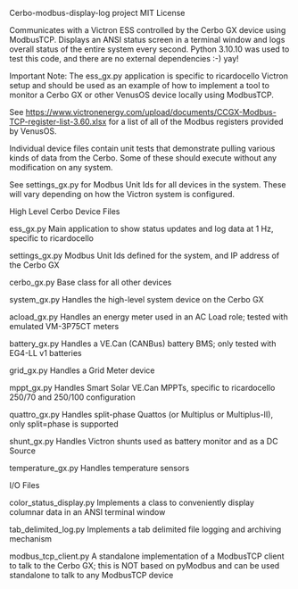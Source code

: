 Cerbo-modbus-display-log project
MIT License

Communicates with a Victron ESS controlled by the Cerbo GX device using ModbusTCP.
Displays an ANSI status screen in a terminal window and logs overall status of the entire system every second.
Python 3.10.10 was used to test this code, and there are no external dependencies :-) yay!

Important Note: The ess_gx.py application is specific to ricardocello Victron setup and should be used as an example
of how to implement a tool to monitor a Cerbo GX or other VenusOS device locally using ModbusTCP.

See https://www.victronenergy.com/upload/documents/CCGX-Modbus-TCP-register-list-3.60.xlsx for a list
of all of the Modbus registers provided by VenusOS.

Individual device files contain unit tests that demonstrate pulling various kinds of data from the Cerbo.
Some of these should execute without any modification on any system.

See settings_gx.py for Modbus Unit Ids for all devices in the system. These will vary depending on
how the Victron system is configured.

High Level Cerbo Device Files 

ess_gx.py        Main application to show status updates and log data at 1 Hz, specific to ricardocello

settings_gx.py   Modbus Unit Ids defined for the system, and IP address of the Cerbo GX

cerbo_gx.py        Base class for all other devices

system_gx.py       Handles the high-level system device on the Cerbo GX

acload_gx.py       Handles an energy meter used in an AC Load role; tested with emulated VM-3P75CT meters

battery_gx.py      Handles a VE.Can (CANBus) battery BMS; only tested with EG4-LL v1 batteries

grid_gx.py         Handles a Grid Meter device

mppt_gx.py         Handles Smart Solar VE.Can MPPTs, specific to ricardocello 250/70 and 250/100 configuration

quattro_gx.py      Handles split-phase Quattos (or Multiplus or Multiplus-II), only split=phase is supported

shunt_gx.py        Handles Victron shunts used as battery monitor and as a DC Source

temperature_gx.py  Handles temperature sensors

I/O Files

color_status_display.py   Implements a class to conveniently display columnar data in an ANSI terminal window

tab_delimited_log.py      Implements a tab delimited file logging and archiving mechanism

modbus_tcp_client.py      A standalone implementation of a ModbusTCP client to talk to the Cerbo GX;
                          this is NOT based on pyModbus and can be used standalone to talk to any ModbusTCP device

